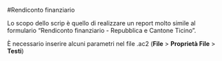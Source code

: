 #Rendiconto finanziario

Lo scopo dello scrip è quello di realizzare un report molto simile al formulario “Rendiconto finanziario - Repubblica e Cantone Ticino”.

È necessario inserire alcuni parametri nel file .ac2 (**File** > **Proprietà File** > **Testi**)
